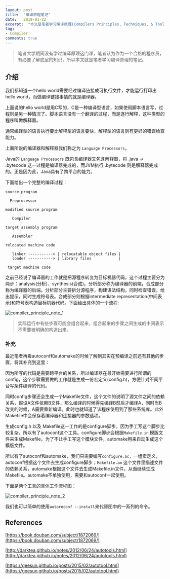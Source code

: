 ```yaml
---
layout: post
title:  "编译原理笔记"
date:   2019-01-22
excerpt:  "本文是笔者学习编译原理(Compilers Principles, Techniques, & Tools (purple dragon book) second edition)的笔记。"
tag:
- Compiler
comments: true
---
```


> 笔者大学期间没有学过编译原理这门课，笔者认为作为一个合格的程序员，有必要了解底层的知识，所以本文就是笔者学习编译原理的笔记。

## 介绍

我们都知道一个hello world需要经过编译链接成可执行文件，才能运行打印出hello world，而做编译链接事情的就是编译器。

上面说的hello world是用C写的，C是一种编译型语言，如果使用脚本语言写，过程则是另一种情况了。脚本语言没有一个翻译的过程，而是逐行解释，这种类型的程序叫做解释器。

通常编译型的语言执行要比解释型的语言要快，解释型的语言则有更好的错误检查能力。

上面所说的编译器和解释器我们称之为 `Language Processors`。

Java的 `Language Processors` 既包含编译器又包含解释器，将 .java -> .bytecode 这一过程是编译器完成的，而JVM执行 .bytecode 则是解释器完成的。正是因为此，Java具有了跨平台的能力。

下面给出一个完整的编译过程：

```
source program
      |
  Preprocessor
      |
modified source program
      |
   Compiler
      |
target assembly program
      |
   Assembler
      |
relocated machine code
      |                      
   linker -----------> | relocatable object files |
   loader -----------> | library files            |
      |                      
 target machine code
```

之前已经说了编译器的工作就是把源程序转变为目标机器代码，这个过程主要分为两步：analysis(分析)、synthesis(合成)。分析部分称为编译器的前端，合成部分称为编译器的后端。分析部分主要拆分源程序，构建语法结构，同时检查错误，给出提示，同时生成符号表。合成部分则根据intermediate representation(中间表示)和符号表构造目标机器代码。下面给出具体的一个流程:

![compiler_principle_note_1]({{site.url}}/assets/images/blog/compiler_principle_note_1.png)

> 实际运行中有些步骤可能会组合起来，组合起来的步骤之间生成的中间表示不需要被明确的构造出来。


### 补充

最近笔者再看autoconf和automake的时候了解到其实在预编译之前还有其他的步骤，将其补充到这里：

因为所写的代码是需要跨平台的关系，所以编译器在最开始需要进行所谓的config，这个步骤需要做的工作就是生成一份宏定义(config.h)，方便针对不同平台写条件编译的代码。

同时config步骤还会生成一个Makefile文件，这个文件的说明了源文件之间的依赖关系，假设A文件依赖B文件，那么编译的时候得先编译B然后才编译A，同时当B改变的时候，A需要重新编译。此时也就知道了该程序使用到了那些系统库。此外Makefile中会保存着编译器和连接器的参数选项。

生成config.h 以及 Makefile这一工作的是configure脚步，因为手工写这个脚步比较复杂，所以有了autoconf这个工具。configure脚步会根据`Makefile.in` 模版文件来生成Makefile，为了不让手工写这个模块文件，automake用来自动生成这个模版文件。

所以有了autoconf和automake，我们只需要编写`configure.ac`，一组宏定义，autoconf根据这个文件去生成configure脚步；`Makefile.am` 这个文件里描述文件的依赖关系，automake根据这个文件去生成Makefile.in文件，从而继续生成Makefile。automake不单独使用，需要和autoconf一起使用。

下面是两个工具的具体工作流程图：

![compiler_principle_note_2]({{site.url}}/assets/images/blog/compiler_principle_note_2.png)

我们也可以简单的使用`autoreconf --install`来代替图中的一系列的命令。

## References

[https://book.douban.com/subject/1872069/](https://book.douban.com/subject/1872069/)

[http://darktea.github.io/notes/2012/06/24/autotools.html](http://darktea.github.io/notes/2012/06/24/autotools.html)

[https://geesun.github.io/posts/2015/02/autotool.html](https://geesun.github.io/posts/2015/02/autotool.html)